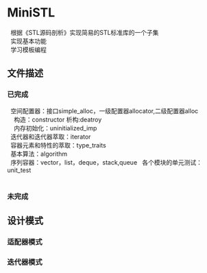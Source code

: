 # MiniSTL
&nbsp;&nbsp;根据《STL源码剖析》实现简易的STL标准库的一个子集   
&nbsp;&nbsp;实现基本功能   
&nbsp;&nbsp;学习模板编程
&emsp;
## 文件描述
### 已完成
&nbsp;&nbsp;空间配置器：接口simple_alloc，一级配置器allocator,二级配置器alloc  
&nbsp;&nbsp;&nbsp;&nbsp;构造：constructor  析构:deatroy  
&nbsp;&nbsp;&nbsp;&nbsp;内存初始化：uninitialized_imp  
&nbsp;&nbsp;迭代器和迭代器萃取：iterator  
&nbsp;&nbsp;容器元素和特性的萃取：type_traits  
&nbsp;&nbsp;基本算法：algorithm  
&nbsp;&nbsp;序列容器：vector，list，deque，stack,queue
&nbsp;&nbsp;各个模块的单元测试：unit_test  
&emsp;
### 未完成  
## 设计模式
### 适配器模式
### 迭代器模式
